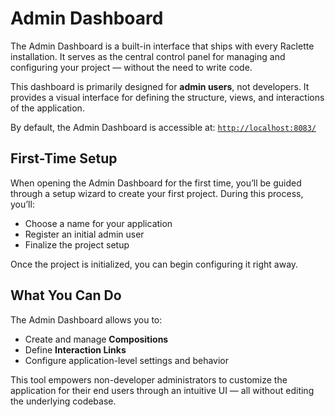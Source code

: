# Admin Dashboard

The Admin Dashboard is a built-in interface that ships with every Raclette installation. It serves as the central control panel for managing and configuring your project — without the need to write code.

This dashboard is primarily designed for **admin users**, not developers. It provides a visual interface for defining the structure, views, and interactions of the application.

By default, the Admin Dashboard is accessible at: [`http://localhost:8083/`](http://localhost:8083/)

## First-Time Setup

When opening the Admin Dashboard for the first time, you’ll be guided through a setup wizard to create your first project. During this process, you’ll:

- Choose a name for your application  
- Register an initial admin user  
- Finalize the project setup  

Once the project is initialized, you can begin configuring it right away.

## What You Can Do

The Admin Dashboard allows you to:

- Create and manage **Compositions**
- Define **Interaction Links**
- Configure application-level settings and behavior

This tool empowers non-developer administrators to customize the application for their end users through an intuitive UI — all without editing the underlying codebase.
